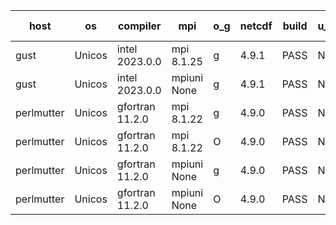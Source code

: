 

| host     | os       | compiler                              | mpi                      | o_g        | netcdf        | build       | u_pass          | u_fail          | s_pass            | s_fail            | e_pass             | e_fail             | nuopc_pass       | nuopc_fail       | artifacts link          |
|----------|----------|---------------------------------------|--------------------------|------------|---------------|-------------|-----------------|-----------------|-------------------|-------------------|--------------------|--------------------|------------------|------------------|-------------------------|
| gust | Unicos | intel 2023.0.0 | mpi 8.1.25  | g | 4.9.1  | PASS | None | None | None | None | None | None | None | None | <a href="https://github.com/esmf-org/esmf-test-artifacts/tree/58bfd70e74615ab42e3cd8db12c78dfad0f33e7d/feature_state-intent-internal/intel/2023.0.0/g/mpi/8.1.25" target="_blank">58bfd70</a> | 
| gust | Unicos | intel 2023.0.0 | mpiuni None  | g | 4.9.1  | PASS | None | None | None | None | None | None | None | None | <a href="https://github.com/esmf-org/esmf-test-artifacts/tree/515edfbd6c89aedd95c456510aad2212ae235f32/feature_state-intent-internal/intel/2023.0.0/g/mpiuni/None" target="_blank">515edfb</a> | 
| perlmutter | Unicos | gfortran 11.2.0 | mpi 8.1.22  | g | 4.9.0  | PASS | None | None | None | None | None | None | None | None | <a href="https://github.com/esmf-org/esmf-test-artifacts/tree/b463b5d265f069a3551d39ddcf6abce91f2b2214/feature_state-intent-internal/gfortran/11.2.0/g/mpi/8.1.22" target="_blank">b463b5d</a> | 
| perlmutter | Unicos | gfortran 11.2.0 | mpi 8.1.22  | O | 4.9.0  | PASS | None | None | None | None | None | None | None | None | <a href="https://github.com/esmf-org/esmf-test-artifacts/tree/78e7f3b2b22076da6c051cde7809ff9eae10afac/feature_state-intent-internal/gfortran/11.2.0/O/mpi/8.1.22" target="_blank">78e7f3b</a> | 
| perlmutter | Unicos | gfortran 11.2.0 | mpiuni None  | g | 4.9.0  | PASS | None | None | None | None | None | None | None | None | <a href="https://github.com/esmf-org/esmf-test-artifacts/tree/cfed153866047d2a8513da2c9d4a3ba78cd69f99/feature_state-intent-internal/gfortran/11.2.0/g/mpiuni/None" target="_blank">cfed153</a> | 
| perlmutter | Unicos | gfortran 11.2.0 | mpiuni None  | O | 4.9.0  | PASS | None | None | None | None | None | None | None | None | <a href="https://github.com/esmf-org/esmf-test-artifacts/tree/8ce01387e0e7cf4f4f172c09c11f07f09114d85f/feature_state-intent-internal/gfortran/11.2.0/O/mpiuni/None" target="_blank">8ce0138</a> | 
